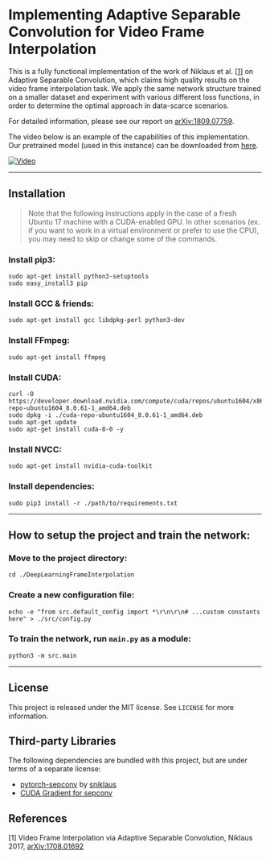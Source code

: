 # Implementing Adaptive Separable Convolution for Video Frame Interpolation

This is a fully functional implementation of the work of Niklaus et al. \[[1](#references)\] on Adaptive Separable Convolution, which claims high quality results on the video frame interpolation task. We apply the same network structure trained on a smaller dataset and experiment with various different loss functions, in order to determine the optimal approach in data-scarce scenarios.

For detailed information, please see our report on [arXiv:1809.07759](https://arxiv.org/abs/1809.07759).

The video below is an example of the capabilities of this implementation. Our pretrained model (used in this instance) can be downloaded from [here](https://people.kth.se/~carlora/sepconv/pretrained.pth).

<a href="https://vimeo.com/272619630" target="_blank">
<img src="https://people.kth.se/~carlora/sepconv/vimeo.jpg" alt="Video">
</a>

---

## Installation
> Note that the following instructions apply in the case of a fresh Ubuntu 17 machine with a CUDA-enabled GPU. In other scenarios (ex. if you want to work in a virtual environment or prefer to use the CPU), you may need to skip or change some of the commands.

### Install pip3:
```
sudo apt-get install python3-setuptools
sudo easy_install3 pip
```

### Install GCC & friends:
```
sudo apt-get install gcc libdpkg-perl python3-dev
```

### Install FFmpeg:
```
sudo apt-get install ffmpeg
```

### Install CUDA:
```
curl -O https://developer.download.nvidia.com/compute/cuda/repos/ubuntu1604/x86_64/cuda-repo-ubuntu1604_8.0.61-1_amd64.deb
sudo dpkg -i ./cuda-repo-ubuntu1604_8.0.61-1_amd64.deb
sudo apt-get update
sudo apt-get install cuda-8-0 -y
```

### Install NVCC:
```
sudo apt-get install nvidia-cuda-toolkit
```

### Install dependencies:
```
sudo pip3 install -r ./path/to/requirements.txt
```

-------
## How to setup the project and train the network:

### Move to the project directory:
```
cd ./DeepLearningFrameInterpolation
```

### Create a new configuration file:
```
echo -e "from src.default_config import *\r\n\r\n# ...custom constants here" > ./src/config.py
```

### To train the network, run `main.py` as a module:
```
python3 -m src.main
```

-------
## License

This project is released under the MIT license. See `LICENSE` for more information.

## Third-party Libraries

The following dependencies are bundled with this project, but are under terms of a separate license:
* [pytorch-sepconv](https://github.com/sniklaus/pytorch-sepconv) by [sniklaus](https://github.com/sniklaus)
* [CUDA Gradient for sepconv](https://github.com/ekgibbons/pytorch-sepconv)

## References

\[1\] Video Frame Interpolation via Adaptive Separable Convolution, Niklaus 2017, [arXiv:1708.01692](https://arxiv.org/abs/1708.01692)
